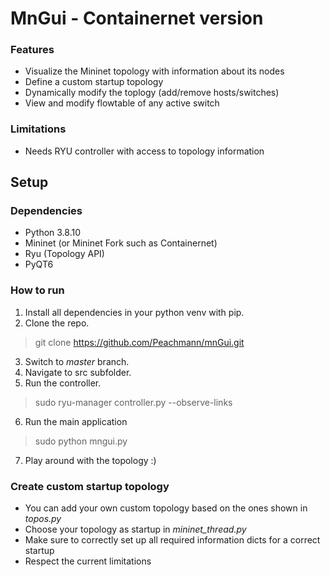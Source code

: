 # MnGui - Containernet version

### Features

- Visualize the Mininet topology with information about its nodes
- Define a custom startup topology
- Dynamically modify the toplogy (add/remove hosts/switches)
- View and modify flowtable of any active switch

### Limitations
- Needs RYU controller with access to topology information

## Setup
### Dependencies
- Python 3.8.10
- Mininet (or Mininet Fork such as Containernet)
- Ryu (Topology API)
- PyQT6

### How to run
1. Install all dependencies in your python venv with pip.
2. Clone the repo.
> git clone https://github.com/Peachmann/mnGui.git
3. Switch to *master* branch.
4. Navigate to src subfolder.
5. Run the controller.
> sudo ryu-manager controller.py --observe-links
6. Run the main application
> sudo python mngui.py
7. Play around with the topology :)

### Create custom startup topology
- You can add your own custom topology based on the ones shown in *topos.py*
- Choose your topology as startup in *mininet_thread.py*
- Make sure to correctly set up all required information dicts for a correct startup
- Respect the current limitations